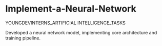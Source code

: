 # Implement-a-Neural-Network
YOUNGDEVINTERNS_ARTIFICIAL INTELLIGENCE_TASKS

Developed a neural network model, implementing core architecture and training pipeline.
